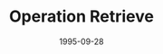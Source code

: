 ---
mission_id: retrieve
slug: "operation-retrieve"
editorsChoice:
title: "Operation Retrieve"
authors: 
    - "Istvan Galambos"
date: 1995-09-28
filename: "/missions/rtrive.zip"
description: "Your Imperial spy Crix Madine has been captured and sent to an Imperial Detention Center on a Correlian Moon. Apart from being a Detention Center many old rebel craft are also kept here. BEWARE Boba Fett makes many stops at this Prison."
cover:
levelReplaced:	SECBASE
difficulty: no
bm:	no
fme: no
wax: no
three_do: yes
voc: no
gmd: no
vue: no
lfd: no
base: "New level from scratch" 
editors: "DFUSE 1.00"

---